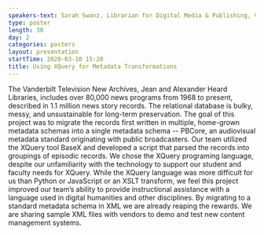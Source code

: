 ```yaml
---
speakers-text: Sarah Swanz, Librarian for Digital Media & Publishing, Vanderbilt University; Jim Duran, Director of the Vanderbilt Television News Archive, Vanderbilt University; Nathan Jones, Manager Digital Imaging Laboratory, Archivist, Vanderbilt University
type: poster
length: 30
day: 2
categories: posters
layout: presentation
startTime: 2020-03-10 15:20
title: Using XQuery for Metadata Transformations
---
```

The Vanderbilt Television New Archives, Jean and Alexander Heard Libraries, includes over 80,000 news programs from 1968 to present, described in 1.1 million news story records. The relational database is bulky, messy, and unsustainable for long-term preservation. The goal of this project was to migrate the records first written in multiple, home-grown metadata schemas into a single metadata schema -- PBCore, an audiovisual metadata standard originating with public broadcasters. Our team utilized the XQuery tool BaseX and developed a script that parsed the records into groupings of episodic records. We chose the XQuery programing language, despite our unfamiliarity with the technology to support our student and faculty needs for XQuery. While the XQuery language was more difficult for us than Python or JavaScript or an XSLT transform, we feel this project improved our team’s ability to provide instructional assistance with a language used in digital humanities and other disciplines. By migrating to a standard metadata schema in XML we are already reaping the rewards. We are sharing sample XML files with vendors to demo and test new content management systems.
